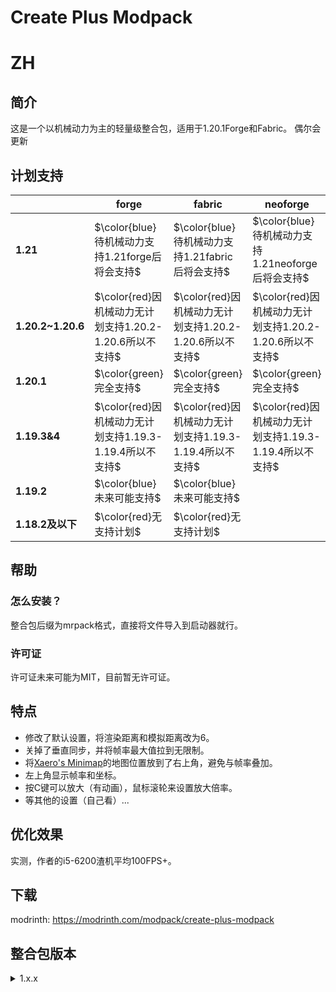 # Create Plus Modpack
# ZH
## 简介
这是一个以机械动力为主的轻量级整合包，适用于1.20.1Forge和Fabric。
偶尔会更新
## 计划支持
|      |**forge**|**fabric**|**neoforge**|
| ---- | ---- | ---- | ---- |
|**1.21**|$\color{blue}待机械动力支持1.21forge后将会支持$|$\color{blue}待机械动力支持1.21fabric后将会支持$|$\color{blue}待机械动力支持1.21neoforge后将会支持$|
|**1.20.2~1.20.6**|$\color{red}因机械动力无计划支持1.20.2-1.20.6所以不支持$|$\color{red}因机械动力无计划支持1.20.2-1.20.6所以不支持$|$\color{red}因机械动力无计划支持1.20.2-1.20.6所以不支持$|
|**1.20.1**|$\color{green}完全支持$|$\color{green}完全支持$|$\color{green}完全支持$|
|**1.19.3&4**|$\color{red}因机械动力无计划支持1.19.3-1.19.4所以不支持$|$\color{red}因机械动力无计划支持1.19.3-1.19.4所以不支持$|$\color{red}因机械动力无计划支持1.19.3-1.19.4所以不支持$|
|**1.19.2**|$\color{blue}未来可能支持$|$\color{blue}未来可能支持$|      |
|**1.18.2及以下**|$\color{red}无支持计划$|$\color{red}无支持计划$|      |
## 帮助
### 怎么安装？
整合包后缀为mrpack格式，直接将文件导入到启动器就行。
### 许可证
许可证未来可能为MIT，目前暂无许可证。
## 特点
- 修改了默认设置，将渲染距离和模拟距离改为6。
- 关掉了垂直同步，并将帧率最大值拉到无限制。
- 将[Xaero's Minimap](https://modrinth.com/mod/xaeros-minimap)的地图位置放到了右上角，避免与帧率叠加。
- 左上角显示帧率和坐标。
- 按C键可以放大（有动画），鼠标滚轮来设置放大倍率。
- 等其他的设置（自己看）...
## 优化效果
实测，作者的i5-6200渣机平均100FPS+。
## 下载
modrinth: <https://modrinth.com/modpack/create-plus-modpack>
## 整合包版本
<details>
<summary>1.x.x</summary>
  一切的开端。
</details>

